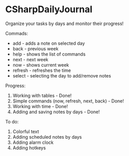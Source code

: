 # CSharpDailyJournal
Organize your tasks by days and monitor their progress!

Commads:
- add - adds a note on selected day
- back - previous week
- help - shows the list of commands
- next - next week
- now - shows current week
- refresh - refreshes the time
- select - selecting the day to add/remove notes

Progress:
1. Working with tables - Done!
2. Simple commands (now, refresh, next, back) - Done!
3. Working with time - Done!
4. Adding and saving notes by days - Done!

To do:
1. Colorful text
2. Adding scheduled notes by days
3. Adding alarm clock
4. Adding hotkeys
